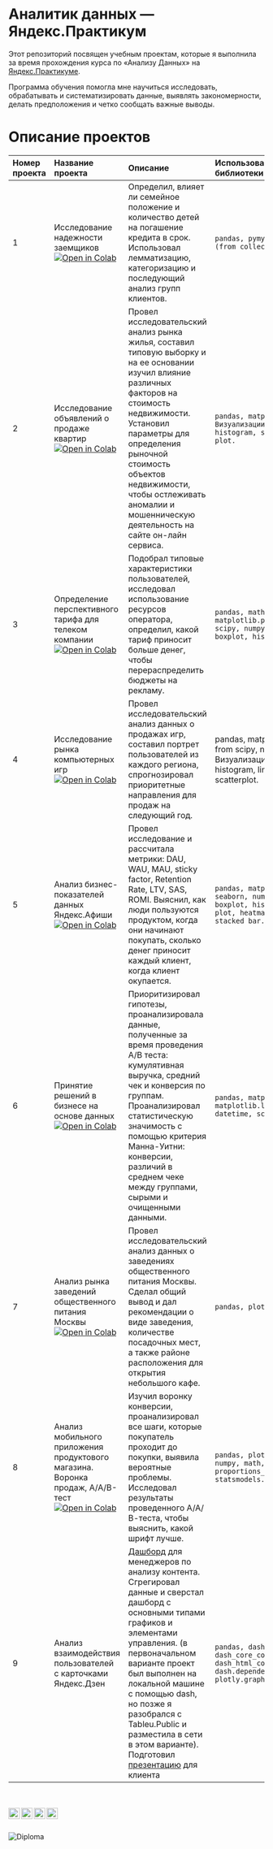# Аналитик данных — Яндекс.Практикум

Этот репозиторий посвящен учебным проектам, которые я выполнила за время прохождения курса по «Анализу Данных» на [Яндекс.Практикуме](https://praktikum.yandex.ru/data-analyst/).




Программа обучения помогла мне научиться исследовать, обрабатывать и систематизировать данные, выявлять закономерности, делать предположения и четко сообщать важные выводы.

# Описание проектов

Номер проекта| Название проекта| Описание| Использованные библиотеки
:---------------|:-------------------|:---------------------------------------|:---------------------------
1|Исследование надежности заемщиков [![Open in Colab](https://colab.research.google.com/assets/colab-badge.svg)](https://colab.research.google.com/drive/14KW8ymCNu3t70-ySzsKXUANXgXJiGyTy?usp=sharing)| Определил, влияет ли семейное положение и количество детей на погашение кредита в срок. Использовал лемматизацию, категоризацию и последующий анализ групп клиентов.| ```pandas, pymystem3, Counter (from collections).```
2|Исследование объявлений о продаже квартир [![Open in Colab](https://colab.research.google.com/assets/colab-badge.svg)](https://colab.research.google.com/drive/1nPwTk8VQ-Ui7CEwn-dH_7wu4bZ8jDflC?usp=sharing)|Провел исследовательский анализ рынка жилья, составил типовую выборку и на ее основании изучил влияние различных факторов на стоимость недвижимости. Установил параметры для определения рыночной стоимость объектов недвижимости, чтобы остлеживать аномалии и мошенническую деятельность на сайте он-лайн сервиса.|```pandas, matplotlib.pyplot. Визуализации: boxplot, histogram, scatterplot, line plot.```
3|Определение перспективного тарифа для телеком компании [![Open in Colab](https://colab.research.google.com/assets/colab-badge.svg)](https://colab.research.google.com/drive/1LUwULQqgzBfSf2tEKeQsZMnJr6Q5XXXn?usp=sharing)| Подобрал типовые характеристики пользователей, исследовал использование ресурсов оператора, определил, какой тариф приносит больше денег, чтобы перераспределить бюджеты на рекламу.|```pandas, math, matplotlib.pyplot, stats from scipy, numpy. Визуализации: boxplot, histogram.```
4|Исследование рынка компьютерных игр [![Open in Colab](https://colab.research.google.com/assets/colab-badge.svg)](https://colab.research.google.com/drive/1M1cVfj_ohYZmdevLL6cL9YJsxnLv1hR7?usp=sharing)|Провел исследовательский анализ данных о продажах игр, составил портрет пользователей из каждого региона, спрогнозировал приоритетные направления для продаж на следующий год.|pandas, matplotlib.pyplot, stats from scipy, numpy. Визуализации: boxplot, histogram, line plot, group bar, scatterplot.
5|Анализ бизнес-показателей данных Яндекс.Афиши [![Open in Colab](https://colab.research.google.com/assets/colab-badge.svg)](https://colab.research.google.com/drive/1-orOjzhjUZ33cP_CkBOzFUs3o57ejR5T?usp=sharing)|Провел исследование и рассчитала метрики: DAU, WAU, MAU, sticky factor, Retention Rate, LTV, SAS, ROMI. Выяснил, как люди пользуются продуктом, когда они начинают покупать, сколько денег приносит каждый клиент, когда клиент окупается.|```pandas, matplotlib.pyplot, seaborn, numpy. Визуализации: boxplot, histogram, line plot, heatmap, group bar, stacked bar.```
6|Принятие решений в бизнесе на основе данных [![Open in Colab](https://colab.research.google.com/assets/colab-badge.svg)](https://colab.research.google.com/drive/1O2gh4vlv6X1uC7f0j2P3IObbW5x6Zv3I?usp=sharing)|Приоритизировал гипотезы, проанализировала данные, полученные за время проведения А/В теста: кумулятивная выручка, средний чек и конверсия по группам. Проанализировал статистическую значимость с помощью критерия Манна-Уитни: конверсии, различий в среднем чеке между группами, сырыми и очищенными данными.|```pandas, matplotlib.pyplot, matplotlib.lines, numpy, datetime, scipy.stats.```
7|Анализ рынка заведений общественного питания Москвы [![Open in Colab](https://colab.research.google.com/assets/colab-badge.svg)](https://colab.research.google.com/drive/1lgMe1H6klw4H36xODGdAahA3t4G0XzVJ?usp=sharing)|Провел исследовательский анализ данных о заведениях общественного питания Москвы. Cделал общий вывод и дал рекомендации о виде заведения, количестве посадочных мест, а также районе расположения для открытия небольшого кафе.|```pandas, plotly.express, re.```
8|Анализ мобильного приложения продуктового магазина. Воронка продаж, А/А/В-тест[![Open in Colab](https://colab.research.google.com/assets/colab-badge.svg)](https://colab.research.google.com/drive/11J8bFPJjdfLRGACDlNroONI4UMZvH-7D?usp=sharing)|Изучил воронку конверсии, проанализировал все шаги, которые покупатель проходит до покупки, выявила вероятные проблемы. Исследовал результаты проведенного А/А/В-теста, чтобы выяснить, какой шрифт лучше.|```pandas, plotly.express, numpy, math, proportions_ztest from statsmodels.stats.proportion.```
9|Анализ взаимодействия пользователей с карточками Яндекс.Дзен|[Дашборд](https://public.tableau.com/app/profile/murad1841/viz/YandexZenAnalysisDashboard_16231755621970/sheet0) для менеджеров по анализу контента. Сгрегировал данные и сверстал дашборд с основными типами графиков и элементами управления. (в первоначальном варианте проект был выполнен на локальной машине с помощью dash, но позже я разобрался с Tableu.Public и разместила в сети в этом варианте). Подготовил [презентацию](https://docs.google.com/presentation/d/1-edFpQyjorAYpj0njkRX8cKD4uhDusc-IeCTPQybPAc/edit?usp=sharing) для клиента|```pandas, dash, dash_core_components, dash_html_components, dash.dependencies, datetime, plotly.graph_objs.```

<br/>
<br/>
<a href="https://twitter.com/imthepk">
  <img align="left" alt="Pawan's Twitter" width="22px" src="https://cdn.jsdelivr.net/npm/simple-icons@v3/icons/twitter.svg" />
</a>

<a href="https://github.com/iampawan">
  <img align="left" alt="Pawan's Github" width="22px" src="https://cdn.jsdelivr.net/npm/simple-icons@v3/icons/github.svg" />
</a>
<a href="https://t.me/imthepk">
  <img align="left" alt="Pawan's Telegram" width="22px" src="https://cdn.jsdelivr.net/npm/simple-icons@v3/icons/telegram.svg" />
</a>
<a href="https://instagram.com/codepur_ka_superhero/">
  <img align="left" alt="Pawan's Instagram" width="22px" src="https://cdn.jsdelivr.net/npm/simple-icons@v3/icons/instagram.svg" />
</a>
<br/>
<br/>


![Diploma](https://drive.google.com/uc?export=view&id=1tFv6hM0jwUZlhKNiAZD-P7JuHNaPhx6D)

</span>


